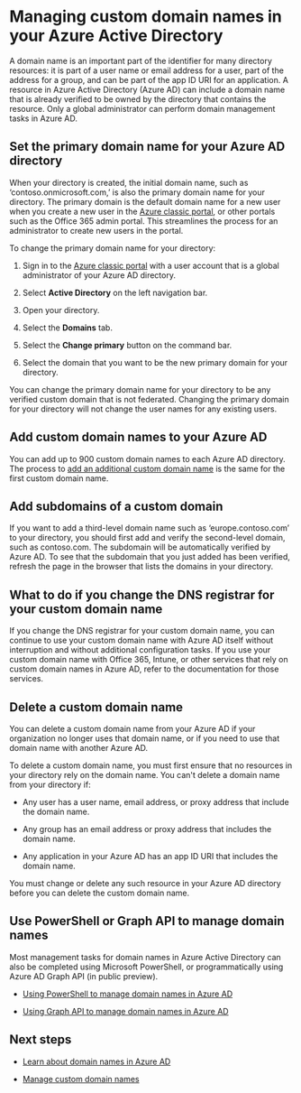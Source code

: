 <properties
	pageTitle="Managing custom domain names in your Azure Active Directory | Microsoft Azure"
	description="Management concepts and how-tos for managing a custom domain in Azure Active Directory"
	services="active-directory"
	documentationCenter=""
	authors="jeffsta"
	manager="femila"
	editor=""/>

<tags
	ms.service="active-directory"
	ms.workload="identity"
	ms.tgt_pltfrm="na"
	ms.devlang="na"
	ms.topic="article"
	ms.date="10/04/2016"
	ms.author="curtand;jeffsta"/>

# Managing custom domain names in your Azure Active Directory

A domain name is an important part of the identifier for many directory resources: it is part of a user name or email address for a user, part of the address for a group, and can be part of the app ID URI for an application. A resource in Azure Active Directory (Azure AD) can include a domain name that is already verified to be owned by the directory that contains the resource. Only a global administrator can perform domain management tasks in Azure AD.

## Set the primary domain name for your Azure AD directory

When your directory is created, the initial domain name, such as ‘contoso.onmicrosoft.com,’ is also the primary domain name for your directory. The primary domain is the default domain name for a new user when you create a new user in the [Azure classic portal](https://manage.windowsazure.com/), or other portals such as the Office 365 admin portal. This streamlines the process for an administrator to create new users in the portal.

To change the primary domain name for your directory:

1.  Sign in to the [Azure classic portal](https://manage.windowsazure.com/) with a user account that is a global administrator of your Azure AD directory.

2.  Select **Active Directory** on the left navigation bar.

3.  Open your directory.

4.  Select the **Domains** tab.

5.  Select the **Change primary** button on the command bar.

6.  Select the domain that you want to be the new primary domain for your directory.

You can change the primary domain name for your directory to be any verified custom domain that is not federated. Changing the primary domain for your directory will not change the user names for any existing users.

## Add custom domain names to your Azure AD

You can add up to 900 custom domain names to each Azure AD directory. The process to [add an additional custom domain name](active-directory-add-domain.md) is the same for the first custom domain name.

## Add subdomains of a custom domain

If you want to add a third-level domain name such as ‘europe.contoso.com’ to your directory, you should first add and verify the second-level domain, such as contoso.com. The subdomain will be automatically verified by Azure AD. To see that the subdomain that you just added has been verified, refresh the page in the browser that lists the domains in your directory.

## What to do if you change the DNS registrar for your custom domain name

If you change the DNS registrar for your custom domain name, you can continue to use your custom domain name with Azure AD itself without interruption and without additional configuration tasks. If you use your custom domain name with Office 365, Intune, or other services that rely on custom domain names in Azure AD, refer to the documentation for those services.

## Delete a custom domain name

You can delete a custom domain name from your Azure AD if your organization no longer uses that domain name, or if you need to use that domain name with another Azure AD.

To delete a custom domain name, you must first ensure that no resources in your directory rely on the domain name. You can't delete a domain name from your directory if:

-   Any user has a user name, email address, or proxy address that include the domain name.

-   Any group has an email address or proxy address that includes the domain name.

-   Any application in your Azure AD has an app ID URI that includes the domain name.

You must change or delete any such resource in your Azure AD directory before you can delete the custom domain name.

## Use PowerShell or Graph API to manage domain names

Most management tasks for domain names in Azure Active Directory can also be completed using Microsoft PowerShell, or programmatically using Azure AD Graph API (in public preview).

-   [Using PowerShell to manage domain names in Azure AD](https://msdn.microsoft.com/library/azure/e1ef403f-3347-4409-8f46-d72dafa116e0#BKMK_ManageDomains)

-   [Using Graph API to manage domain names in Azure AD](https://msdn.microsoft.com/Library/Azure/Ad/Graph/api/domains-operations)

## Next steps

-   [Learn about domain names in Azure AD](active-directory-add-domain-concepts.md)

-   [Manage custom domain names](active-directory-add-manage-domain-names.md)
